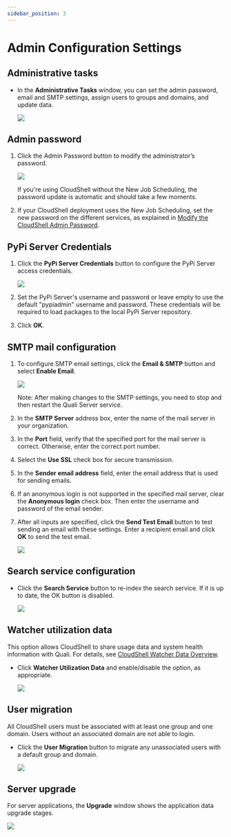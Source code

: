 ```yaml
---
sidebar_position: 3
---
```


# Admin Configuration Settings

## Administrative tasks

- In the **Administrative Tasks** window, you can set the admin password, email and SMTP settings, assign users to groups and domains, and update data.
    
    ![](/Images/IG2/Configuring-the-database-connection_14.png)
    

## Admin password

1. Click the Admin Password button to modify the administrator’s password.
    
    ![](/Images/IG2/Configuring-the-database-connection_15.png)
    
    If you're using CloudShell without the New Job Scheduling, the password update is automatic and should take a few moments.
    
2. If your CloudShell deployment uses the New Job Scheduling, set the new password on the different services, as explained in [Modify the CloudShell Admin Password](../new-jss-install-config/admin-actions/modify-cs-admin-pass.md).

## PyPi Server Credentials

1. Click the **PyPi Server Credentials** button to configure the PyPi Server access credentials.
    
    ![](/Images/IG2/PyPiServerCredentials.png)
    
2. Set the PyPi Server's username and password or leave empty to use the default "pypiadmin" username and password. These credentials will be required to load packages to the local PyPi Server repository.
3. Click **OK**.

## SMTP mail configuration

1. To configure SMTP email settings, click the **Email & SMTP** button and select **Enable Email**.
    
    ![](/Images/IG2/Configuring-the-database-connection_16.png)
    
    Note: After making changes to the SMTP settings, you need to stop and then restart the Quali Server service.
    
2. In the **SMTP Server** address box, enter the name of the mail server in your organization.
3. In the **Port** field, verify that the specified port for the mail server is correct. Otherwise, enter the correct port number.
4. Select the **Use SSL** check box for secure transmission.
5. In the **Sender email address** field, enter the email address that is used for sending emails.
6. If an anonymous login is not supported in the specified mail server, clear the **Anonymous login** check box. Then enter the username and password of the email sender.
7. After all inputs are specified, click the **Send Test Email** button to test sending an email with these settings. Enter a recipient email and click **OK** to send the test email.
    
    ![](/Images/IG2/Configuring-the-database-connection_17.png)
    

## Search service configuration

- Click the **Search Service** button to re-index the search service. If it is up to date, the OK button is disabled.
    
    ![](/Images/IG2/Configuring-the-database-connection_18.png)
    

## Watcher utilization data

This option allows CloudShell to share usage data and system health information with Quali. For details, see [CloudShell Watcher Data Overview](https://help.quali.com/Online%20Help/0.0/Portal/Content/CSP/LAB-MNG/Watcher.htm).

- Click **Watcher Utilization Data** and enable/disable the option, as appropriate.
    
    ![](/Images/IG2/watcherutilizationdataenable.png)
    

## User migration

All CloudShell users must be associated with at least one group and one domain. Users without an associated domain are not able to login.

- Click the **User Migration** button to migrate any unassociated users with a default group and domain.
    
    ![](/Images/IG2/Configuring-the-database-connection_19.png)
    

## Server upgrade

For server applications, the **Upgrade** window shows the application data upgrade stages.

![](/Images/IG2/Configuring-the-database-connection_20.png)